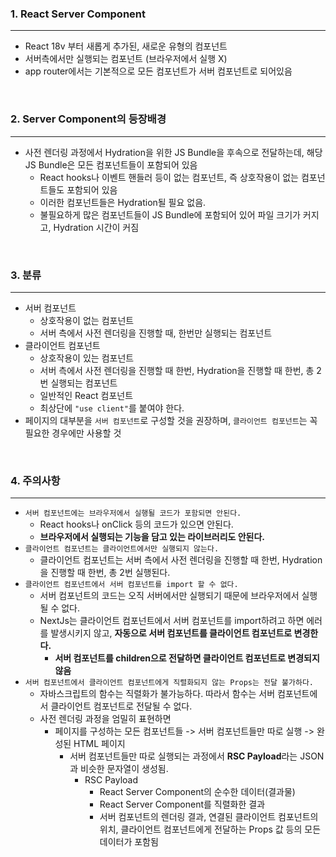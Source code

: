 ### 1. React Server Component

---

- React 18v 부터 새롭게 추가된, 새로운 유형의 컴포넌트
- 서버측에서만 실행되는 컴포넌트 (브라우저에서 실행 X)
- app router에서는 기본적으로 모든 컴포넌트가 서버 컴포넌트로 되어있음

<br>

### 2. Server Component의 등장배경

---

- 사전 렌더링 과정에서 Hydration을 위한 JS Bundle을 후속으로 전달하는데, 해당 JS Bundle은 모든 컴포넌트들이 포함되어 있음
  - React hooks나 이벤트 핸들러 등이 없는 컴포넌트, 즉 상호작용이 없는 컴포넌트들도 포함되어 있음
  - 이러한 컴포넌트들은 Hydration될 필요 없음.
  - 불필요하게 많은 컴포넌트들이 JS Bundle에 포함되어 있어 파일 크기가 커지고, Hydration 시간이 커짐

<br>

### 3. 분류

---

- 서버 컴포넌트
  - 상호작용이 없는 컴포넌트
  - 서버 측에서 사전 렌더링을 진행할 때, 한번만 실행되는 컴포넌트
- 클라이언트 컴포넌트
  - 상호작용이 있는 컴포넌트
  - 서버 측에서 사전 렌더링을 진행할 때 한번, Hydration을 진행할 때 한번, 총 2번 실행되는 컴포넌트
  - 일반적인 React 컴포넌트
  - 최상단에 `"use client"`를 붙여야 한다.
- 페이지의 대부분을 `서버 컴포넌트`로 구성할 것을 권장하며, `클라이언트 컴포넌트`는 꼭 필요한 경우에만 사용할 것

<br>

### 4. 주의사항

---

- `서버 컴포넌트에는 브라우저에서 실행될 코드가 포함되면 안된다.`
  - React hooks나 onClick 등의 코드가 있으면 안된다.
  - **브라우저에서 실행되는 기능을 담고 있는 라이브러리도 안된다.**
- `클라이언트 컴포넌트는 클라이언트에서만 실행되지 않는다.`
  - 클라이언트 컴포넌트는 서버 측에서 사전 렌더링을 진행할 때 한번, Hydration을 진행할 때 한번, 총 2번 실행된다.
- `클라이언트 컴포넌트에서 서버 컴포넌트를 import 할 수 없다.`
  - 서버 컴포넌트의 코드는 오직 서버에서만 실행되기 때문에 브라우저에서 실행될 수 없다.
  - NextJs는 클라이언트 컴포넌트에서 서버 컴포넌트를 import하려고 하면 에러를 발생시키지 않고, **자동으로 서버 컴포넌트를 클라이언트 컴포넌트로 변경한다.**
    - **서버 컴포넌트를 children으로 전달하면 클라이언트 컴포넌트로 변경되지 않음**
- `서버 컴포넌트에서 클라이언트 컴포넌트에게 직렬화되지 않는 Props는 전달 불가하다.`
  - 자바스크립트의 함수는 직렬화가 불가능하다. 따라서 함수는 서버 컴포넌트에서 클라이언트 컴포넌트로 전달될 수 없다.
  - 사전 렌더링 과정을 엄밀히 표현하면
    - 페이지를 구성하는 모든 컴포넌트들 -> 서버 컴포넌트들만 따로 실행 -> 완성된 HTML 페이지
      - 서버 컴포넌트들만 따로 실행되는 과정에서 **RSC Payload**라는 JSON과 비슷한 문자열이 생성됨.
        - RSC Payload
          - React Server Component의 순수한 데이터(결과물)
          - React Server Component를 직렬화한 결과
          - 서버 컴포넌트의 렌더링 결과, 연결된 클라이언트 컴포넌트의 위치, 클라이언트 컴포넌트에게 전달하는 Props 값 등의 모든 데이터가 포함됨
